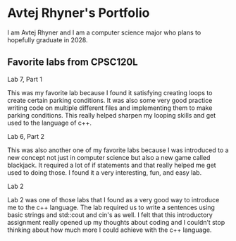 
# Avtej Rhyner's Portfolio

I am Avtej Rhyner and I am a computer science major who plans to hopefully graduate in 2028.

## Favorite labs from CPSC120L

Lab 7, Part 1

This was my favorite lab because I found it satisfying creating loops to create certain parking conditions. It was also some very good practice writing code on multiple different files and implementing them to make parking conditions. This really helped sharpen my looping skills and get used to the language of c++. 

Lab 6, Part 2

This was also another one of my favorite labs because I was introduced to a new concept not just in computer science but also a new game called blackjack. It required a lot of if statements and that really helped me get used to doing those. I found it a very interesting, fun, and easy lab.

Lab 2

Lab 2 was one of those labs that I found as a very good way to introduce me to the c++ language. The lab required us to write a sentences using basic strings and std::cout and cin's as well. I felt that this introductory assignment really opened up my thoughts about coding and I couldn’t stop thinking about how much more I could achieve with the c++ language.
